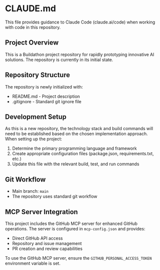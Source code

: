 # CLAUDE.md

This file provides guidance to Claude Code (claude.ai/code) when working with code in this repository.

## Project Overview

This is a Buildathon project repository for rapidly prototyping innovative AI solutions. The repository is currently in its initial state.

## Repository Structure

The repository is newly initialized with:
- README.md - Project description
- .gitignore - Standard git ignore file

## Development Setup

As this is a new repository, the technology stack and build commands will need to be established based on the chosen implementation approach. When setting up the project:

1. Determine the primary programming language and framework
2. Create appropriate configuration files (package.json, requirements.txt, etc.)
3. Update this file with the relevant build, test, and run commands

## Git Workflow

- Main branch: `main`
- The repository uses standard git workflow

## MCP Server Integration

This project includes the GitHub MCP server for enhanced GitHub operations. The server is configured in `mcp-config.json` and provides:
- Direct GitHub API access
- Repository and issue management
- PR creation and review capabilities

To use the GitHub MCP server, ensure the `GITHUB_PERSONAL_ACCESS_TOKEN` environment variable is set.